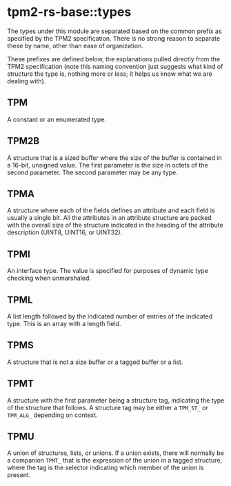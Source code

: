 # tpm2-rs-base::types

The types under this module are separated based on the common prefix as
specified by the TPM2 specification. There is no strong reason to separate these
by name, other than ease of organization.

These prefixes are defined below, the explanations pulled directly from the TPM2
specification (note this naming convention just suggests what kind of structure
the type is, nothing more or less; it helps us know what we are dealing with).

## TPM

A constant or an enumerated type.

## TPM2B

A structure that is a sized buffer where the size of the buffer is contained in
a 16-bit, unsigned value. The first parameter is the size in octets of the
second parameter. The second parameter may be any type.

## TPMA

A structure where each of the fields defines an attribute and each field is
usually a single bit. All the attributes in an attribute structure are packed
with the overall size of the structure indicated in the heading of the attribute
description (UINT8, UINT16, or UINT32).

## TPMI

An interface type. The value is specified for purposes of dynamic type checking
when unmarshaled.

## TPML

A list length followed by the indicated number of entries of the indicated type.
This is an array with a length field.

## TPMS

A structure that is not a size buffer or a tagged buffer or a list.

## TPMT

A structure with the first parameter being a structure tag, indicating the type
of the structure that follows. A structure tag may be either a `TPM_ST_` or
`TPM_ALG_` depending on context.

## TPMU

A union of structures, lists, or unions. If a union exists, there will normally
be a companion `TPMT_` that is the expression of the union in a tagged
structure, where the tag is the selector indicating which member of the union is
present.
